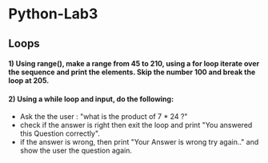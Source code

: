 # Python-Lab3

## Loops

#### 1) Using range(), make a range from 45 to 210, using a for loop iterate over the sequence and print the elements. Skip the number 100 and break the loop at 205.

#### 2) Using a while loop and input, do the following:
- Ask the the user : "what is the product of 7 * 24 ?"
- check if the answer is right then exit the loop and print "You answered this Question correctly".
- if the answer is wrong, then print "Your Answer is wrong try again.." and show the user the question again.
